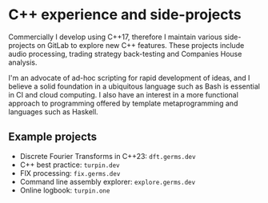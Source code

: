 # C++ experience and side-projects

Commercially I develop using C++17, therefore I maintain various side-projects
on GitLab to explore new C++ features. These projects include audio processing,
trading strategy back-testing and Companies House analysis.

I'm an advocate of ad-hoc scripting for rapid development of ideas, and I
believe a solid foundation in a ubiquitous language such as Bash is essential
in CI and cloud computing. I also have an interest in a more functional
approach to programming offered by template metaprogramming and languages such
as Haskell.

## Example projects

- Discrete Fourier Transforms in C++23: `dft.germs.dev`
- C++ best practice: `turpin.dev`
- FIX processing: `fix.germs.dev`
- Command line assembly explorer: `explore.germs.dev`
- Online logbook: `turpin.one`

<!--
- Essential Linux apps: [turpin.cloud](https://turpin.cloud)
- Companies House plotter: `bank.germs.dev`
- My bash aliases `germs.dev`
- C++ compiler flags of choice: `g++ main.cxx $(curl -L flags.germs.dev)`
- Architectural Blender renders: `render.germs.dev`
- Skills timeline generator (see image below): `gitlab.com/deanturpin/skills`
-->

